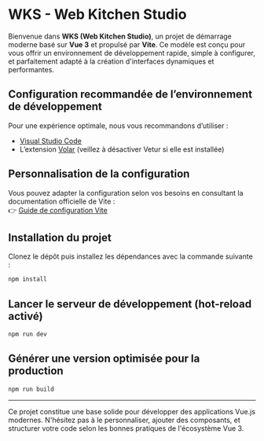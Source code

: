 # WKS - Web Kitchen Studio

Bienvenue dans **WKS (Web Kitchen Studio)**, un projet de démarrage moderne basé sur **Vue 3** et propulsé par **Vite**. Ce modèle est conçu pour vous offrir un environnement de développement rapide, simple à configurer, et parfaitement adapté à la création d'interfaces dynamiques et performantes.

## Configuration recommandée de l’environnement de développement

Pour une expérience optimale, nous vous recommandons d’utiliser :

- [Visual Studio Code](https://code.visualstudio.com/)
- L’extension [Volar](https://marketplace.visualstudio.com/items?itemName=Vue.volar) (veillez à désactiver Vetur si elle est installée)

## Personnalisation de la configuration

Vous pouvez adapter la configuration selon vos besoins en consultant la documentation officielle de Vite :  
👉 [Guide de configuration Vite](https://vite.dev/config/)

## Installation du projet

Clonez le dépôt puis installez les dépendances avec la commande suivante :

```bash
npm install
```

## Lancer le serveur de développement (hot-reload activé)

```bash
npm run dev
```

## Générer une version optimisée pour la production

```bash
npm run build
```

---

Ce projet constitue une base solide pour développer des applications Vue.js modernes. N'hésitez pas à le personnaliser, ajouter des composants, et structurer votre code selon les bonnes pratiques de l'écosystème Vue 3.
